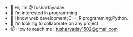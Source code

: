 - 👋 Hi, I’m @Tushar15yadav
- 👀 I’m interested in programming
- 🌱 I know web development;C++;R programming;Python.
- 💞️ I’m looking to collaborate on any project 
- 📫 How to reach me : tusharyadav1502@gmail.com

<!---
Tushar15yadav/Tushar15yadav is a ✨ special ✨ repository because its `README.md` (this file) appears on your GitHub profile.
You can click the Preview link to take a look at your changes.
--->
